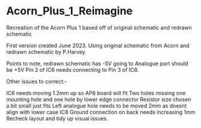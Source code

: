 # Acorn_Plus_1_Reimagine
Recreation of the Acorn Plus 1 based off of original schematic and redrawn schematic

First version created June 2023.
Using original schematic from Acorn and redrawn schematic by P.Harvey

Points to note, redrawn schematic has -5V going to Analogue port should be +5V
Pin 2 of IC6 needs connecting to Pin 3 of IC8.


Other issues to correct:-

IC6 needs moving 1.2mm up so AP6 board will fit
Two holes missing one mounting hole and one hole by lower edge connector
Resistor size chosen a bit small just fits
Left analogue hole needs to be moved 2mm as doesnt align with lower case
IC8 Ground connection on back needs increasing 1mm
Recheck layout and tidy up visual issues.
